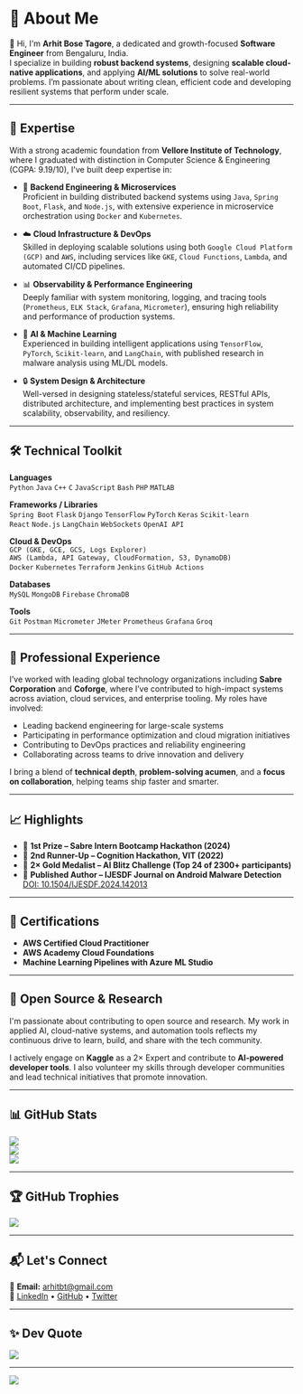 # 💫 About Me

👋 Hi, I'm **Arhit Bose Tagore**, a dedicated and growth-focused **Software Engineer** from Bengaluru, India.  
I specialize in building **robust backend systems**, designing **scalable cloud-native applications**, and applying **AI/ML solutions** to solve real-world problems. I’m passionate about writing clean, efficient code and developing resilient systems that perform under scale.

---

## 🧠 Expertise

With a strong academic foundation from **Vellore Institute of Technology**, where I graduated with distinction in Computer Science & Engineering (CGPA: 9.19/10), I've built deep expertise in:

- 🔄 **Backend Engineering & Microservices**  
  Proficient in building distributed backend systems using `Java`, `Spring Boot`, `Flask`, and `Node.js`, with extensive experience in microservice orchestration using `Docker` and `Kubernetes`.

- ☁️ **Cloud Infrastructure & DevOps**  
  Skilled in deploying scalable solutions using both `Google Cloud Platform (GCP)` and `AWS`, including services like `GKE`, `Cloud Functions`, `Lambda`, and automated CI/CD pipelines.

- 📊 **Observability & Performance Engineering**  
  Deeply familiar with system monitoring, logging, and tracing tools (`Prometheus`, `ELK Stack`, `Grafana`, `Micrometer`), ensuring high reliability and performance of production systems.

- 🧠 **AI & Machine Learning**  
  Experienced in building intelligent applications using `TensorFlow`, `PyTorch`, `Scikit-learn`, and `LangChain`, with published research in malware analysis using ML/DL models.

- 🔒 **System Design & Architecture**  
  Well-versed in designing stateless/stateful services, RESTful APIs, distributed architecture, and implementing best practices in system scalability, observability, and resiliency.

---

## 🛠️ Technical Toolkit

**Languages**  
`Python` `Java` `C++` `C` `JavaScript` `Bash` `PHP` `MATLAB`

**Frameworks / Libraries**  
`Spring Boot` `Flask` `Django` `TensorFlow` `PyTorch` `Keras` `Scikit-learn`  
`React` `Node.js` `LangChain` `WebSockets` `OpenAI API`

**Cloud & DevOps**  
`GCP (GKE, GCE, GCS, Logs Explorer)`  
`AWS (Lambda, API Gateway, CloudFormation, S3, DynamoDB)`  
`Docker` `Kubernetes` `Terraform` `Jenkins` `GitHub Actions`

**Databases**  
`MySQL` `MongoDB` `Firebase` `ChromaDB`

**Tools**  
`Git` `Postman` `Micrometer` `JMeter` `Prometheus` `Grafana` `Groq`

---

## 💼 Professional Experience

I’ve worked with leading global technology organizations including **Sabre Corporation** and **Coforge**, where I’ve contributed to high-impact systems across aviation, cloud services, and enterprise tooling. My roles have involved:
- Leading backend engineering for large-scale systems
- Participating in performance optimization and cloud migration initiatives
- Contributing to DevOps practices and reliability engineering
- Collaborating across teams to drive innovation and delivery

I bring a blend of **technical depth**, **problem-solving acumen**, and a **focus on collaboration**, helping teams ship faster and smarter.

---

## 📈 Highlights

- 🥇 **1st Prize – Sabre Intern Bootcamp Hackathon (2024)**  
- 🥉 **2nd Runner-Up – Cognition Hackathon, VIT (2022)**  
- 🥇 **2× Gold Medalist – AI Blitz Challenge (Top 24 of 2300+ participants)**  
- 📄 **Published Author – IJESDF Journal on Android Malware Detection**  
  [DOI: 10.1504/IJESDF.2024.142013](https://doi.org/10.1504/IJESDF.2024.142013)

---

## 🧠 Certifications

- **AWS Certified Cloud Practitioner**  
- **AWS Academy Cloud Foundations**  
- **Machine Learning Pipelines with Azure ML Studio**

---

## 🧪 Open Source & Research

I'm passionate about contributing to open source and research. My work in applied AI, cloud-native systems, and automation tools reflects my continuous drive to learn, build, and share with the tech community.

I actively engage on **Kaggle** as a 2× Expert and contribute to **AI-powered developer tools**. I also volunteer my skills through developer communities and lead technical initiatives that promote innovation.

---

## 📊 GitHub Stats

![](https://github-readme-stats.vercel.app/api?username=CaptAlpha&theme=tokyonight&show_icons=true)  
![](https://github-readme-streak-stats.herokuapp.com/?user=CaptAlpha&theme=tokyonight)  
![](https://github-readme-stats.vercel.app/api/top-langs/?username=CaptAlpha&layout=compact&theme=tokyonight)

---

## 🏆 GitHub Trophies

![](https://github-profile-trophy.vercel.app/?username=CaptAlpha&theme=gruvbox&margin-w=8&no-frame=true)

---

## 📬 Let's Connect

📧 **Email:** arhitbt@gmail.com  
🔗 [LinkedIn](https://linkedin.com/in/arhit) • [GitHub](https://github.com/CaptAlpha) • [Twitter](https://twitter.com/BoseArhit)

---

## ✨ Dev Quote

![](https://quotes-github-readme.vercel.app/api?type=horizontal&theme=radical)

---

![](https://visitcount.itsvg.in/api?id=CaptAlpha&icon=6&color=0)
